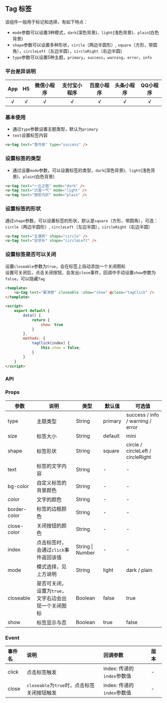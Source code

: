 ## Tag 标签 <to-api/>

<demo-model url="/pages/componentsA/tag/index"></demo-model>


该组件一般用于标记和选择，有如下特点：
- `mode`参数可以设置3种模式，`dark`(深色背景)、`light`(浅色背景)、`plain`(白色背景)
- `shape`参数可以设置多种形状，`circle`（两边半圆形）, `square`（方形，带圆角），`circleLeft`（左边半圆），`circleRight`（右边半圆）
- `type`参数可以设置5种主题，`primary`，`success`，`warning`，`error`，`info`

### 平台差异说明

|App|H5|微信小程序|支付宝小程序|百度小程序|头条小程序|QQ小程序|
|:-:|:-:|:-:|:-:|:-:|:-:|:-:|
|√|√|√|√|√|√|√|

### 基本使用

- 通过`type`参数设置主题类型，默认为`primary`
- `text`设置标签内容

```html
<u-tag text="雪月夜" type="success" />
```

### 设置标签的类型

- 通过设置`mode`参数，可以设置标签的类型，`dark`(深色背景)、`light`(浅色背景)、`plain`(白色背景)

```html
<u-tag text="一丘之貉" mode="dark" />
<u-tag text="沆瀣一气" mode="light" />
<u-tag text="狼狈为奸" mode="plain" />
```

### 设置标签的形状

通过`shape`参数，可以设置标签的形状，默认是`square`（方形，带圆角），可选：`circle`（两边半圆形）, `circleLeft`（左边半圆），`circleRight`（右边半圆）

```html
<u-tag text="主谓宾" shape="circle" />
<u-tag text="定状补" shape="circleLeft" />
```

### 设置标签是否可以关闭

设置`closeable`参数为`true`，会在标签上自动添加一个关闭图标  
设置可关闭后，点击关闭按钮，会发出`close`事件，回调中手动设置`show`参数为`false`，可以隐藏`Tag`

```html
<template>
	<u-tag text="要清楚" closeable :show="show" @close="tagClick" />
</template>

<script>
	export default {
		data() {
			return {
				show: true
			}
		},
		methods: {
			tagClick(index) {
				this.show = false;
			}
		}
	}
</script>
```

### API

### Props

| 参数          | 说明            | 类型            | 默认值             |  可选值   |
|-------------  |---------------- |---------------|------------------ |-------- |
| type | 主题类型  | String	 | primary | success / info / warning / error |
| size | 标签大小  | String	 | default | mini |
| shape | 标签形状 | String | square | circle / circleLeft / circleRight |
| text | 标签的文字内容 | String | - | - |
| bg-color | 自定义标签的背景颜色 | String  | - | - |
| color | 文字的颜色 | String  | - | - |
| border-color | 标签的边框颜色  | String | - | - |
| close-color | 关闭按钮的颜色  | String | - | - |
| index | 点击标签时，会通过`click`事件返回该值  | String \| Number | - | - |
| mode | 模式选择，见上方说明 | String | light | dark / plain |
| closeable | 是否可关闭，设置为`true`，文字右边会出现一个关闭图标  | Boolean | false | true |
| show | 标签显示与否  | Boolean | true | false |

### Event

|事件名|说明|回调参数|版本|
|:-|:-|:-|:-|
| click | 点击标签触发 | index: 传递的`index`参数值 | - |
| close | `closeable`为`true`时，点击标签关闭按钮触发 | index: 传递的`index`参数值 | - |
